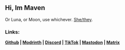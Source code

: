 
</head>

## **Hi, Im Maven**
Or Luna, or Moon, use whichever. [She/they](https://en.pronouns.page/@M0on9).

### Links:
**[Github](https://github.com/M0on9)  |  [Modrinth](https://modrinth.com/user/M0on9)  |  [Discord](https://discord.com/invite/Fv69VFfU)  |  [TikTok](https://tiktok.com/@M0on9_)  |  [Mastodon](https://mastodon.social/@M0on9)  |  [Matrix](https://matrix.to/#/@m0on9_:matrix.org)**
